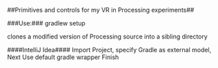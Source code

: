##Primitives and controls for my VR in Processing experiments##

###Use:###
	gradlew setup

clones a modified version of Processing source into a sibling directory

####IntelliJ Idea####
Import Project, specify Gradle as external model, Next
Use default gradle wrapper
Finish


